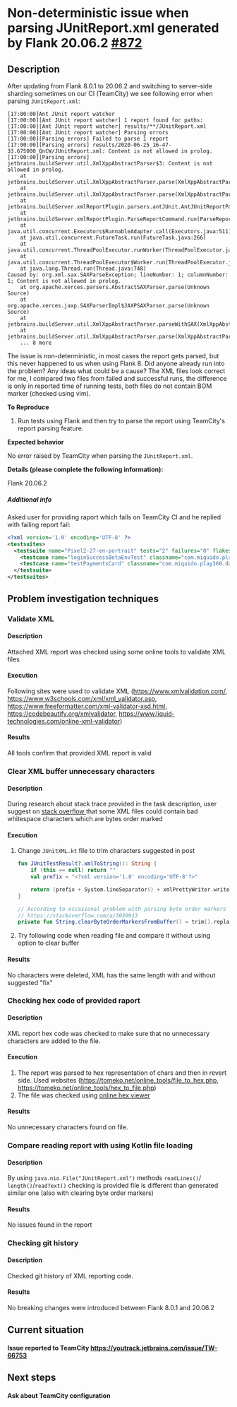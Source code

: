 # Non-deterministic issue when parsing JUnitReport.xml generated by Flank 20.06.2 [#872](https://github.com/Flank/flank/issues/872)



## Description

After updating from Flank 8.0.1 to 20.06.2 and switching to server-side sharding sometimes on our CI (TeamCity) we see following error when parsing `JUnitReport.xml`:
```
[17:00:00]Ant JUnit report watcher
[17:00:00][Ant JUnit report watcher] 1 report found for paths:
[17:00:00][Ant JUnit report watcher] results/**/JUnitReport.xml
[17:00:00][Ant JUnit report watcher] Parsing errors
[17:00:00][Parsing errors] Failed to parse 1 report
[17:00:00][Parsing errors] results/2020-06-25_16-47-33.675000_QnCW/JUnitReport.xml: Content is not allowed in prolog.
[17:00:00][Parsing errors] jetbrains.buildServer.util.XmlXppAbstractParser$3: Content is not allowed in prolog.
	at jetbrains.buildServer.util.XmlXppAbstractParser.parse(XmlXppAbstractParser.java:39)
	at jetbrains.buildServer.util.XmlXppAbstractParser.parse(XmlXppAbstractParser.java:31)
	at jetbrains.buildServer.xmlReportPlugin.parsers.antJUnit.AntJUnitReportParser.parse(AntJUnitReportParser.java:179)
	at jetbrains.buildServer.xmlReportPlugin.ParseReportCommand.run(ParseReportCommand.java:62)
	at java.util.concurrent.Executors$RunnableAdapter.call(Executors.java:511)
	at java.util.concurrent.FutureTask.run(FutureTask.java:266)
	at java.util.concurrent.ThreadPoolExecutor.runWorker(ThreadPoolExecutor.java:1149)
	at java.util.concurrent.ThreadPoolExecutor$Worker.run(ThreadPoolExecutor.java:624)
	at java.lang.Thread.run(Thread.java:748)
Caused by: org.xml.sax.SAXParseException; lineNumber: 1; columnNumber: 1; Content is not allowed in prolog.
	at org.apache.xerces.parsers.AbstractSAXParser.parse(Unknown Source)
	at org.apache.xerces.jaxp.SAXParserImpl$JAXPSAXParser.parse(Unknown Source)
	at jetbrains.buildServer.util.XmlXppAbstractParser.parseWithSAX(XmlXppAbstractParser.java:240)
	at jetbrains.buildServer.util.XmlXppAbstractParser.parse(XmlXppAbstractParser.java:37)
	... 8 more
```
The issue is non-deterministic, in most cases the report gets parsed, but this never happened to us when using Flank 8. Did anyone already run into the problem? Any ideas what could be a cause? The XML files look correct for me, I compared two files from failed and successful runs, the difference is only in reported time of running tests, both files do not contain BOM marker (checked using vim).

**To Reproduce**

1. Run tests using Flank and then try to parse the report using TeamCity's report parsing feature.

**Expected behavior**

No error raised by TeamCity when parsing the `JUnitReport.xml`.

**Details (please complete the following information):**

Flank 20.06.2

##### Additional info

Asked user for providing raport which fails on TeamCity CI and he replied with failing report fail:

```xml
<?xml version='1.0' encoding='UTF-8' ?>
<testsuites>
  <testsuite name="Pixel2-27-en-portrait" tests="2" failures="0" flakes="0" errors="0" skipped="0" time="39.151" timestamp="2020-07-01T16:46:41" hostname="localhost">
    <testcase name="loginSuccessBetaEnvTest" classname="com.miquido.play360.login.LoginBetaEnvTest" time="19.133"/>
    <testcase name="testPaymentsCard" classname="com.miquido.play360.dashboard.PaymentCardBetaEnvTest" time="20.019"/>
  </testsuite>
</testsuites>

```



## Problem investigation techniques

### Validate XML

#### Description

Attached XML report was checked using some online tools to validate XML files

#### Execution

Following sites were used to validate XML (https://www.xmlvalidation.com/, https://www.w3schools.com/xml/xml_validator.asp, https://www.freeformatter.com/xml-validator-xsd.html, https://codebeautify.org/xmlvalidator, https://www.liquid-technologies.com/online-xml-validator)

#### Results

All tools confirm that provided XML report is valid



### Clear XML buffer unnecessary characters

#### Description

During research about stack trace provided in the task description, user suggest on [stack overflow ](https://stackoverflow.com/questions/3030903/content-is-not-allowed-in-prolog-when-parsing-perfectly-valid-xml-on-gae/3030913#3030913)that some XML files could contain bad whitespace characters which are bytes order marked

#### Execution

1. Change `JUnitXML.kt` file to trim characters suggested in post

   ```kotlin
   fun JUnitTestResult?.xmlToString(): String {
       if (this == null) return ""
       val prefix = "<?xml version='1.0' encoding='UTF-8'?>"
   
       return (prefix + System.lineSeparator() + xmlPrettyWriter.writeValueAsString(this)).clearByteOrderMarkersFromBuffer()
   }
   
   // According to occasional problem with parsing byte order markers should be cleared from buffer
   // https://stackoverflow.com/a/3030913
   private fun String.clearByteOrderMarkersFromBuffer() = trim().replaceFirst("^([\\W]+)<","<")
   ```

2. Try following code when reading file and compare it without using option to clear buffer

#### Results

No characters were deleted, XML has the same length with and without suggested "fix"



### Checking hex code of provided raport

#### Description

XML report hex code was checked to make sure that no unnecessary characters are added to the file.

#### Execution

1. The report was parsed to hex representation of chars and then in revert side. Used websites (https://tomeko.net/online_tools/file_to_hex.php, https://tomeko.net/online_tools/hex_to_file.php)
2. The file was checked using [online hex viewer](https://www.onlinehexeditor.com/) 

#### Results

No unnecessary characters found on file.



### Compare reading report with using Kotlin file loading

#### Description

By using `java.nio.File("JUnitReport.xml")` methods `readLines()`/ `length()`/`readText()` checking is provided file is different than generated similar one (also with clearing byte order markers)

#### Results

No issues found in the report



### Checking git history

#### Description

Checked git history of XML reporting code.

#### Results

No breaking changes were introduced between Flank 8.0.1 and 20.06.2

## Current situation

#### Issue reported to TeamCity https://youtrack.jetbrains.com/issue/TW-66753

## Next steps

#### Ask about TeamCity configuration
